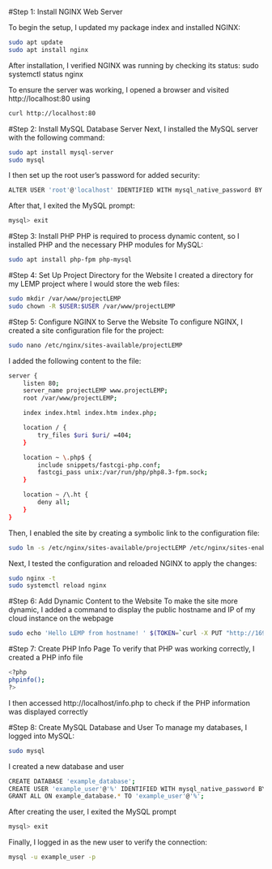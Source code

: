 #Step 1: Install NGINX Web Server

To begin the setup, I updated my package index and installed NGINX:

```bash
sudo apt update
sudo apt install nginx
```
After installation, I verified NGINX was running by checking its status:
sudo systemctl status nginx

To ensure the server was working, I opened a browser and visited http://localhost:80 using
```bash
curl http://localhost:80
```
#Step 2: Install MySQL Database Server
Next, I installed the MySQL server with the following command:
```bash
sudo apt install mysql-server
sudo mysql
```
I then set up the root user’s password for added security:
```bash
ALTER USER 'root'@'localhost' IDENTIFIED WITH mysql_native_password BY 'PassWord.1';
```
After that, I exited the MySQL prompt:
```bash
mysql> exit
```

#Step 3: Install PHP
PHP is required to process dynamic content, so I installed PHP and the necessary PHP modules for MySQL:
```bash
sudo apt install php-fpm php-mysql
```

#Step 4: Set Up Project Directory for the Website
I created a directory for my LEMP project where I would store the web files:
```bash
sudo mkdir /var/www/projectLEMP
sudo chown -R $USER:$USER /var/www/projectLEMP
```

#Step 5: Configure NGINX to Serve the Website
To configure NGINX, I created a site configuration file for the project:
```bash
sudo nano /etc/nginx/sites-available/projectLEMP
```
I added the following content to the file:
```bash
server {
    listen 80;
    server_name projectLEMP www.projectLEMP;
    root /var/www/projectLEMP;

    index index.html index.htm index.php;

    location / {
        try_files $uri $uri/ =404;
    }

    location ~ \.php$ {
        include snippets/fastcgi-php.conf;
        fastcgi_pass unix:/var/run/php/php8.3-fpm.sock;
    }

    location ~ /\.ht {
        deny all;
    }
}
```

Then, I enabled the site by creating a symbolic link to the configuration file:
```bash
sudo ln -s /etc/nginx/sites-available/projectLEMP /etc/nginx/sites-enabled/
```
Next, I tested the configuration and reloaded NGINX to apply the changes:
```bash
sudo nginx -t
sudo systemctl reload nginx
```

#Step 6: Add Dynamic Content to the Website
To make the site more dynamic, I added a command to display the public hostname and IP of my cloud instance on the webpage
```bash
sudo echo 'Hello LEMP from hostname! ' $(TOKEN=`curl -X PUT "http://169.254.169.254/latest/api/token" -H "X-aws-ec2-metadata-token-ttl-seconds: 21600"` && curl -H "X-aws-ec2-metadata-token: $TOKEN" -s http://169.254.169.254/latest/meta-data/public-hostname) 'with public IP ' $(TOKEN=`curl -X PUT "http://169.254.169.254/latest/api/token" -H "X-aws-ec2-metadata-token-ttl-seconds: 21600"` && curl -H "X-aws-ec2-metadata-token: $TOKEN" -s http://169.254.169.254/latest/meta-data/public-ipv4) > /var/www/projectLEMP/index.html
```
#Step 7: Create PHP Info Page
To verify that PHP was working correctly, I created a PHP info file
```bash
<?php
phpinfo();
?>
```
I then accessed http://localhost/info.php to check if the PHP information was displayed correctly


#Step 8: Create MySQL Database and User
To manage my databases, I logged into MySQL:
```bash
sudo mysql
```
I created a new database and user
```bash
CREATE DATABASE 'example_database';
CREATE USER 'example_user'@'%' IDENTIFIED WITH mysql_native_password BY 'PasswWord.1';
GRANT ALL ON example_database.* TO 'example_user'@'%';
```
After creating the user, I exited the MySQL prompt
```bash
mysql> exit
```
Finally, I logged in as the new user to verify the connection:
```bash
mysql -u example_user -p
```
